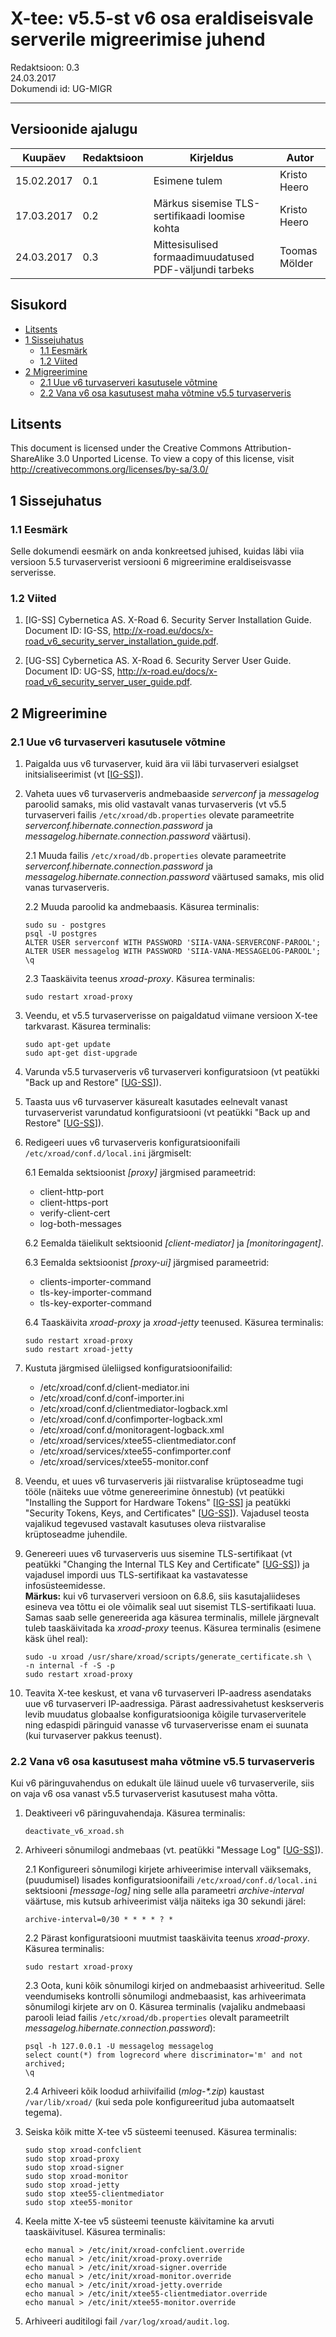 # X-tee: v5.5-st v6 osa eraldiseisvale serverile migreerimise juhend


Redaktsioon: 0.3  
24.03.2017  
Dokumendi id: UG-MIGR  

---

## Versioonide ajalugu

 Kuupäev    | Redaktsioon | Kirjeldus                                                     | Autor
 ---------- | ----------- | ------------------------------------------------------------- | --------------------
 15.02.2017 | 0.1         | Esimene tulem                                                 | Kristo Heero        
 17.03.2017 | 0.2         | Märkus sisemise TLS-sertifikaadi loomise kohta                | Kristo Heero        
 24.03.2017 | 0.3         | Mittesisulised formaadimuudatused PDF-väljundi tarbeks        | Toomas Mölder

## Sisukord

<!-- toc -->

- [Litsents](#litsents)
- [1 Sissejuhatus](#1-sissejuhatus)
    * [1.1 Eesmärk](#11-eesmärk)
    * [1.2 Viited](#12-viited)
- [2 Migreerimine](#2-migreerimine)
    * [2.1 Uue v6 turvaserveri kasutusele võtmine](#21-uue-v6-turvaserveri-kasutusele-võtmine)
    * [2.2 Vana v6 osa kasutusest maha võtmine v5.5 turvaserveris](#22-vana-v6-osa-kasutusest-maha-võtmine-v55-turvaserveris)

<!-- tocstop -->

## Litsents

This document is licensed under the Creative Commons Attribution-ShareAlike 3.0 Unported License. To view a copy of this license, visit http://creativecommons.org/licenses/by-sa/3.0/

## 1 Sissejuhatus

### 1.1 Eesmärk

Selle dokumendi eesmärk on anda konkreetsed juhised, kuidas läbi viia versioon 5.5 turvaserverist versiooni 6 migreerimine eraldiseisvasse serverisse.

### 1.2 Viited

1.  <a id="Ref_IG-SS" class="anchor"></a>\[IG-SS\] Cybernetica AS. X-Road 6. Security Server Installation Guide. Document ID: IG-SS, <http://x-road.eu/docs/x-road_v6_security_server_installation_guide.pdf>.

2.  <a id="Ref_UG-SS" class="anchor"></a>\[UG-SS\] Cybernetica AS. X-Road 6. Security Server User Guide. Document ID: UG-SS, <http://x-road.eu/docs/x-road_v6_security_server_user_guide.pdf>.

## 2 Migreerimine

### 2.1 Uue v6 turvaserveri kasutusele võtmine

1. Paigalda uus v6 turvaserver, kuid ära vii läbi turvaserveri esialgset initsialiseerimist (vt \[[IG-SS](#Ref_IG-SS)\]).

2. Vaheta uues v6 turvaserveris andmebaaside *serverconf* ja *messagelog* paroolid samaks, mis olid vastavalt vanas turvaserveris (vt v5.5 turvaserveri failis `/etc/xroad/db.properties` olevate parameetrite *serverconf.hibernate.connection.password* ja *messagelog.hibernate.connection.password* väärtusi).

    2.1 Muuda failis `/etc/xroad/db.properties` olevate parameetrite *serverconf.hibernate.connection.password* ja *messagelog.hibernate.connection.password* väärtused samaks, mis olid vanas turvaserveris.

    2.2 Muuda paroolid ka andmebaasis. Käsurea terminalis:

       sudo su - postgres  
       psql -U postgres  
       ALTER USER serverconf WITH PASSWORD 'SIIA-VANA-SERVERCONF-PAROOL';  
       ALTER USER messagelog WITH PASSWORD 'SIIA-VANA-MESSAGELOG-PAROOL';  
       \q  

    2.3 Taaskäivita teenus *xroad-proxy*. Käsurea terminalis:

       sudo restart xroad-proxy  

3. Veendu, et v5.5 turvaserverisse on paigaldatud viimane versioon X-tee tarkvarast. Käsurea terminalis:

       sudo apt-get update  
       sudo apt-get dist-upgrade  

4. Varunda v5.5 turvaserveris v6 turvaserveri konfiguratsioon (vt peatükki "Back up and Restore" \[[UG-SS](#Ref_UG-SS)\]).

5. Taasta uus v6 turvaserver käsurealt kasutades eelnevalt vanast turvaserverist varundatud konfiguratsiooni (vt peatükki "Back up and Restore" \[[UG-SS](#Ref_UG-SS)\]).

6. Redigeeri uues v6 turvaserveris konfiguratsioonifaili `/etc/xroad/conf.d/local.ini` järgmiselt:  

    6.1 Eemalda sektsioonist *[proxy]* järgmised parameetrid:

    * client-http-port
    * client-https-port
    * verify-client-cert
    * log-both-messages

    6.2 Eemalda täielikult sektsioonid *[client-mediator]* ja *[monitoringagent]*.

    6.3 Eemalda sektsioonist *[proxy-ui]* järgmised parameetrid:
 
    * clients-importer-command
    * tls-key-importer-command
    * tls-key-exporter-command

    6.4 Taaskäivita *xroad-proxy* ja *xroad-jetty* teenused. Käsurea terminalis:

       sudo restart xroad-proxy  
       sudo restart xroad-jetty  

7. Kustuta järgmised üleliigsed konfiguratsioonifailid:

    * /etc/xroad/conf.d/client-mediator.ini
    * /etc/xroad/conf.d/conf-importer.ini
    * /etc/xroad/conf.d/clientmediator-logback.xml
    * /etc/xroad/conf.d/confimporter-logback.xml
    * /etc/xroad/conf.d/monitoragent-logback.xml
    * /etc/xroad/services/xtee55-clientmediator.conf
    * /etc/xroad/services/xtee55-confimporter.conf
    * /etc/xroad/services/xtee55-monitor.conf

8. Veendu, et uues v6 turvaserveris jäi riistvaralise krüptoseadme tugi tööle (näiteks uue võtme genereerimine õnnestub) (vt peatükki "Installing the Support for Hardware Tokens" \[[IG-SS](#Ref_IG-SS)\] ja peatükki "Security Tokens, Keys, and Certificates" \[[UG-SS](#Ref_UG-SS)\]). Vajadusel teosta vajalikud tegevused vastavalt kasutuses oleva riistvaralise krüptoseadme juhendile.

9. Genereeri uues v6 turvaserveris uus sisemine TLS-sertifikaat (vt peatükki "Changing the Internal TLS Key and Certificate" \[[UG-SS](#Ref_UG-SS)\]) ja vajadusel impordi uus TLS-sertifikaat ka vastavatesse infosüsteemidesse.  
**Märkus:** kui v6 turvaserveri versioon on 6.8.6, siis kasutajaliideses esineva vea tõttu ei ole võimalik seal uut sisemist TLS-sertifikaati luua. Samas saab selle genereerida aga käsurea terminalis, millele järgnevalt tuleb taaskäivitada ka *xroad-proxy* teenus. Käsurea terminalis (esimene käsk ühel real):

       sudo -u xroad /usr/share/xroad/scripts/generate_certificate.sh \
	   -n internal -f -S -p  
       sudo restart xroad-proxy  

10. Teavita X-tee keskust, et vana v6 turvaserveri IP-aadress asendataks uue v6 turvaserveri IP-aadressiga. Pärast aadressivahetust keskserveris levib muudatus globaalse konfiguratsiooniga kõigile turvaserveritele ning edaspidi päringuid vanasse v6 turvaserverisse enam ei suunata (kui turvaserver pakkus teenust).

### 2.2 Vana v6 osa kasutusest maha võtmine v5.5 turvaserveris

Kui v6 päringuvahendus on edukalt üle läinud uuele v6 turvaserverile, siis on vaja v6 osa vanast v5.5 turvaserverist kasutusest maha võtta.

1. Deaktiveeri v6 päringuvahendaja. Käsurea terminalis:

       deactivate_v6_xroad.sh  

2. Arhiveeri sõnumilogi andmebaas (vt. peatükki "Message Log" \[[UG-SS](#Ref_UG-SS)\]).  

    2.1 Konfigureeri sõnumilogi kirjete arhiveerimise intervall väiksemaks, (puudumisel) lisades konfiguratsioonifaili `/etc/xroad/conf.d/local.ini` sektsiooni *[message-log]* ning selle alla parameetri *archive-interval* väärtuse, mis kutsub arhiveerimist välja näiteks iga 30 sekundi järel:

       archive-interval=0/30 * * * * ? *  

    2.2 Pärast konfiguratsiooni muutmist taaskäivita teenus *xroad-proxy*. Käsurea terminalis:

       sudo restart xroad-proxy  

    2.3 Oota, kuni kõik sõnumilogi kirjed on andmebaasist arhiveeritud. Selle veendumiseks kontrolli sõnumilogi andmebaasist, kas arhiveerimata sõnumilogi kirjete arv on 0. Käsurea terminalis (vajaliku andmebaasi parooli leiad failis `/etc/xroad/db.properties` olevalt parameetrilt *messagelog.hibernate.connection.password*):

       psql -h 127.0.0.1 -U messagelog messagelog  
       select count(*) from logrecord where discriminator='m' and not archived;  
       \q  

    2.4 Arhiveeri kõik loodud arhiivifailid (*mlog-\*.zip*) kaustast `/var/lib/xroad/` (kui seda pole konfigureeritud juba automaatselt tegema).

3. Seiska kõik mitte X-tee v5 süsteemi teenused. Käsurea terminalis:

       sudo stop xroad-confclient  
       sudo stop xroad-proxy  
       sudo stop xroad-signer  
       sudo stop xroad-monitor  
       sudo stop xroad-jetty  
       sudo stop xtee55-clientmediator  
       sudo stop xtee55-monitor  

4. Keela mitte X-tee v5 süsteemi teenuste käivitamine ka arvuti taaskäivitusel. Käsurea terminalis:

       echo manual > /etc/init/xroad-confclient.override  
       echo manual > /etc/init/xroad-proxy.override  
       echo manual > /etc/init/xroad-signer.override  
       echo manual > /etc/init/xroad-monitor.override  
       echo manual > /etc/init/xroad-jetty.override  
       echo manual > /etc/init/xtee55-clientmediator.override  
       echo manual > /etc/init/xtee55-monitor.override  

3. Arhiveeri auditilogi fail `/var/log/xroad/audit.log`.
